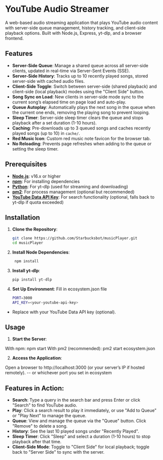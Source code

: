 # YouTube Audio Streamer

A web-based audio streaming application that plays YouTube audio content with server-side queue management, history tracking, and client-side playback options. Built with Node.js, Express, yt-dlp, and a browser frontend.

## Features

- **Server-Side Queue**: Manage a shared queue across all server-side clients, updated in real-time via Server-Sent Events (SSE).
- **Server-Side History**: Tracks up to 10 recently played songs, stored server-side with cached audio files.
- **Client-Side Toggle**: Switch between server-side (shared playback) and client-side (local playback) modes using the "Client Side" button.
- **Song Sync on Load**: New clients in server-side mode sync to the current song’s elapsed time on page load and auto-play.
- **Queue Autoplay**: Automatically plays the next song in the queue when the current one ends, removing the playing song to prevent looping.
- **Sleep Timer**: Server-side sleep timer clears the queue and stops playback after a set duration (1-10 hours).
- **Caching**: Pre-downloads up to 3 queued songs and caches recently played songs (up to 10) in `cache/`.
- **Red Music Icon**: Custom red music note favicon for the browser tab.
- **No Reloading**: Prevents page refreshes when adding to the queue or setting the sleep timer.

## Prerequisites

- **[Node.js](https://nodejs.org/)**: v16.x or higher
- **[npm](https://www.npmjs.com/)**: For installing dependencies
- **[Python](https://www.python.org/)**: For yt-dlp (used for streaming and downloading)
- **[pm2](https://pm2.keymetrics.io/)**: For process management (optional but recommended)
- **[YouTube Data API Key](https://developers.google.com/youtube/v3)**: For search functionality (optional, falls back to yt-dlp if quota exceeded)

## Installation

1. **Clone the Repository**:
   ```bash
   git clone https://github.com/Starbucksbot/musicPlayer.git
   cd musicPlayer
2. **Install Node Dependencies**:
   ```bash
    npm install
3. **Install yt-dlp**:
      ```bash
    pip install yt-dlp
4. **Set Up Environment**: Fill in ecosystem.json file
     ```bash
    PORT=3000
    API_KEY=<your-youtube-api-key>

- Replace <your-youtube-api-key> with your YouTube Data API key (optional).

## Usage

1. **Start the Server**:

With npm: npm start
With pm2 (recommended): pm2 start ecosystem.json

2. **Access the Application**:

Open a browser to http://localhost:3000 (or your server’s IP if hosted remotely).
-- or whichever port you set in ecosystem


## Features in Action:

- **Search**: Type a query in the search bar and press Enter or click "Search" to find YouTube audio.
- **Play**: Click a search result to play it immediately, or use "Add to Queue" or "Play Next" to manage the queue.
- **Queue**: View and manage the queue via the "Queue" button. Click "Remove" to delete a song.
- **History**: See the last 10 played songs under "Recently Played".
- **Sleep Timer**: Click "Sleep" and select a duration (1-10 hours) to stop playback after that time.
- **Client-Side Mode**: Toggle to "Client Side" for local playback; toggle back to "Server Side" to sync with the server.